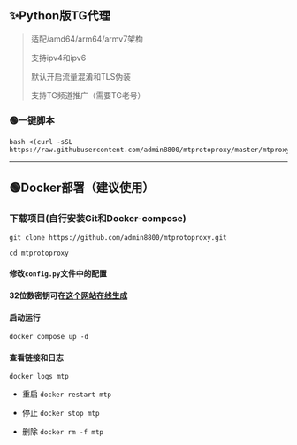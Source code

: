 ## ✨Python版TG代理 ##

>适配/amd64/arm64/armv7架构
>
>支持ipv4和ipv6
>
>默认开启流量混淆和TLS伪装
>
>支持TG频道推广（需要TG老号）

### 🟢一键脚本
```
bash <(curl -sSL https://raw.githubusercontent.com/admin8800/mtprotoproxy/master/mtproxy.sh)
```
---

## 🟢Docker部署（建议使用）

### 下载项目(自行安装Git和Docker-compose)
```
git clone https://github.com/admin8800/mtprotoproxy.git
```
```
cd mtprotoproxy
```
#### 修改`config.py`文件中的配置

#### 32位数密钥可在[这个网站在线生成](https://www.lzltool.com/Tools/RandomHex)

#### 启动运行

```
docker compose up -d
```

#### 查看链接和日志

```
docker logs mtp
```

- 重启 `docker restart mtp`

- 停止 `docker stop mtp`

- 删除 `docker rm -f mtp`

